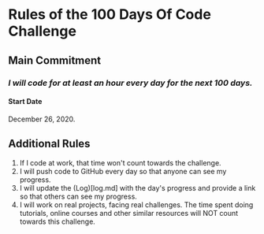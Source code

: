 # Rules of the 100 Days Of Code Challenge

## Main Commitment
### *I will code for at least an hour every day for the next 100 days.*

#### Start Date
December 26, 2020.

## Additional Rules
1. If I code at work, that time won't count towards the challenge.
2. I will push code to GitHub every day so that anyone can see my progress.
3. I will update the (Log)[log.md] with the day's progress and provide a link so that others can see my progress.
4. I will work on real projects, facing real challenges. The time spent doing tutorials, online courses and other similar resources will NOT count towards this challenge.
